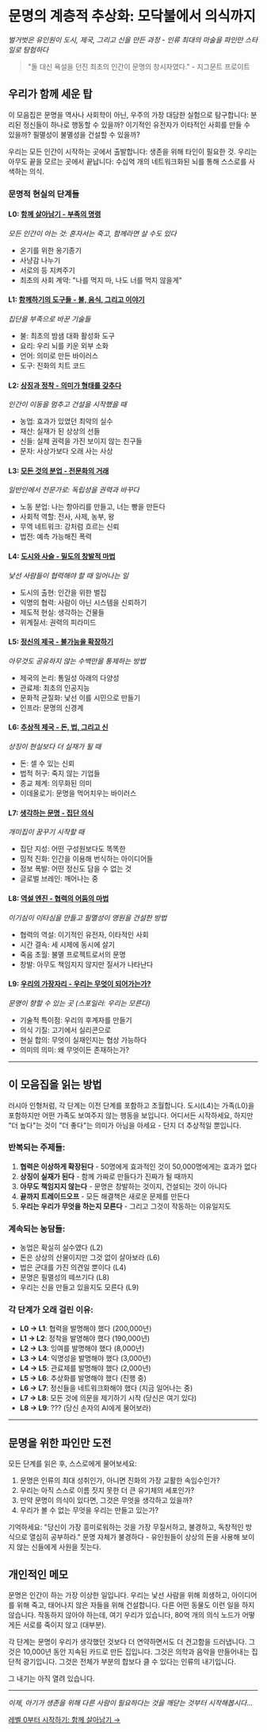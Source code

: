 # 문명의 계층적 추상화: 모닥불에서 의식까지
*벌거벗은 유인원이 도시, 제국, 그리고 신을 만든 과정 - 인류 최대의 마술을 파인만 스타일로 탐험하다*

> "돌 대신 욕설을 던진 최초의 인간이 문명의 창시자였다." - 지그문트 프로이트

## 우리가 함께 세운 탑

이 모음집은 문명을 역사나 사회학이 아닌, 우주의 가장 대담한 실험으로 탐구합니다: 분리된 정신들이 하나로 행동할 수 있을까? 이기적인 유전자가 이타적인 사회를 만들 수 있을까? 필멸성이 불멸성을 건설할 수 있을까?

우리는 모든 인간이 시작하는 곳에서 출발합니다: 생존을 위해 타인이 필요한 것. 우리는 아무도 끝을 모르는 곳에서 끝납니다: 수십억 개의 네트워크화된 뇌를 통해 스스로를 사색하는 의식.

### 문명적 현실의 단계들

#### L0: [함께 살아남기 - 부족의 명령](L0_Together_We_Survive.md)
*모든 인간이 아는 것: 혼자서는 죽고, 함께라면 살 수도 있다*
- 온기를 위한 옹기종기
- 사냥감 나누기
- 서로의 등 지켜주기
- 최초의 사회 계약: "나를 먹지 마, 나도 너를 먹지 않을게"

#### L1: [함께하기의 도구들 - 불, 음식, 그리고 이야기](L1_Tools_of_Togetherness.md)
*집단을 부족으로 바꾼 기술들*
- 불: 최초의 밤샘 대화 활성화 도구
- 요리: 우리 뇌를 키운 외부 소화
- 언어: 의미로 만든 바이러스
- 도구: 진화의 치트 코드

#### L2: [상징과 정착 - 의미가 형태를 갖추다](L2_Symbols_and_Settlements.md)
*인간이 이동을 멈추고 건설을 시작했을 때*
- 농업: 효과가 있었던 최악의 실수
- 재산: 실재가 된 상상의 선들
- 신들: 실제 권력을 가진 보이지 않는 친구들
- 문자: 사상가보다 오래 사는 사상

#### L3: [모든 것의 분업 - 전문화의 거래](L3_Division_of_Everything.md)
*일반인에서 전문가로: 독립성을 권력과 바꾸다*
- 노동 분업: 나는 항아리를 만들고, 너는 빵을 만든다
- 사회적 역할: 전사, 사제, 농부, 왕
- 무역 네트워크: 강처럼 흐르는 신뢰
- 법전: 예측 가능해진 폭력

#### L4: [도시와 사슬 - 밀도의 창발적 마법](L4_Cities_and_Chains.md)
*낯선 사람들이 협력해야 할 때 일어나는 일*
- 도시의 출현: 인간을 위한 벌집
- 익명의 협력: 사람이 아닌 시스템을 신뢰하기
- 제도적 현실: 생각하는 건물들
- 위계질서: 권력의 피라미드

#### L5: [정신의 제국 - 불가능을 확장하기](L5_Empires_of_Mind.md)
*아무것도 공유하지 않는 수백만을 통제하는 방법*
- 제국의 논리: 통일성 아래의 다양성
- 관료제: 최초의 인공지능
- 문화적 균질화: 낯선 이를 시민으로 만들기
- 인프라: 문명의 신경계

#### L6: [추상적 제국 - 돈, 법, 그리고 신](L6_Abstract_Empire.md)
*상징이 현실보다 더 실재가 될 때*
- 돈: 셀 수 있는 신뢰
- 법적 허구: 죽지 않는 기업들
- 종교 체계: 의무화된 의미
- 이데올로기: 문명을 먹어치우는 바이러스

#### L7: [생각하는 문명 - 집단 의식](L7_Thinking_Civilization.md)
*개미집이 꿈꾸기 시작할 때*
- 집단 지성: 어떤 구성원보다도 똑똑한
- 밈적 진화: 인간을 이용해 번식하는 아이디어들
- 정보 폭발: 어떤 정신도 담을 수 없는 것
- 글로벌 브레인: 깨어나는 중

#### L8: [역설 엔진 - 협력의 어둠의 마법](L8_Paradox_Engine.md)
*이기심이 이타심을 만들고 필멸성이 영원을 건설한 방법*
- 협력의 역설: 이기적인 유전자, 이타적인 사회
- 시간 결속: 세 시제에 동시에 살기
- 죽음 초월: 불멸 프로젝트로서의 문명
- 창발: 아무도 책임지지 않지만 질서가 나타난다

#### L9: [우리의 가장자리 - 우리는 무엇이 되어가는가?](L9_Edge_of_Us.md)
*문명이 향할 수 있는 곳 (스포일러: 우리는 모른다)*
- 기술적 특이점: 우리의 후계자를 만들기
- 의식 기질: 고기에서 실리콘으로
- 현실 합의: 무엇이 실재인지는 협상 가능하다
- 의미의 의미: 왜 무엇이든 존재하는가?

---

## 이 모음집을 읽는 방법

러시아 인형처럼, 각 단계는 이전 단계를 포함하고 초월합니다. 도시(L4)는 가족(L0)을 포함하지만 어떤 가족도 보여주지 않는 행동을 보입니다. 어디서든 시작하세요, 하지만 "더 높다"는 것이 "더 좋다"는 의미가 아님을 아세요 - 단지 더 추상적일 뿐입니다.

### 반복되는 주제들:

1. **협력은 이상하게 확장된다** - 50명에게 효과적인 것이 50,000명에게는 효과가 없다
2. **상징이 실재가 된다** - 함께 가짜로 만들다가 진짜가 될 때까지
3. **아무도 책임지지 않는다** - 문명은 창발하는 것이지, 건설되는 것이 아니다
4. **끝까지 트레이드오프** - 모든 해결책은 새로운 문제를 만든다
5. **우리는 우리가 무엇을 하는지 모른다** - 그리고 그것이 작동하는 이유일지도

### 계속되는 농담들:

- 농업은 확실히 실수였다 (L2)
- 돈은 상상의 산물이지만 그것 없이 살아보라 (L6)
- 법은 군대를 가진 의견일 뿐이다 (L4)
- 문명은 필멸성의 떼쓰기다 (L8)
- 우리는 신을 만들고 있을지도 모른다 (L9)

### 각 단계가 오래 걸린 이유:

- **L0 → L1**: 협력을 발명해야 했다 (200,000년)
- **L1 → L2**: 정착을 발명해야 했다 (190,000년)
- **L2 → L3**: 잉여를 발명해야 했다 (8,000년)
- **L3 → L4**: 익명성을 발명해야 했다 (3,000년)
- **L4 → L5**: 관료제를 발명해야 했다 (2,000년)
- **L5 → L6**: 추상화를 발명해야 했다 (진행 중)
- **L6 → L7**: 정신들을 네트워크화해야 했다 (지금 일어나는 중)
- **L7 → L8**: 모든 것에 의문을 제기하기 시작 (당신은 여기 있다)
- **L8 → L9**: ??? (당신 손자의 AI에게 물어보라)

---

## 문명을 위한 파인만 도전

모든 단계를 읽은 후, 스스로에게 물어보세요:

1. 문명은 인류의 최대 성취인가, 아니면 진화의 가장 교활한 속임수인가?
2. 우리는 아직 스스로 이름 짓지 못한 더 큰 유기체의 세포인가?
3. 만약 문명이 의식이 있다면, 그것은 무엇을 생각하고 있을까?
4. 우리가 볼 수 없는 무엇을 우리는 만들고 있는가?

기억하세요: "당신이 가장 흥미로워하는 것을 가장 무질서하고, 불경하고, 독창적인 방식으로 열심히 공부하라." 문명 자체가 불경하다 - 유인원들이 상상의 돈을 사용해 보이지 않는 신들에게 사원을 짓는다.

## 개인적인 메모

문명은 인간이 하는 가장 이상한 일입니다. 우리는 낯선 사람을 위해 희생하고, 아이디어를 위해 죽고, 태어나지 않은 자들을 위해 건설합니다. 다른 어떤 동물도 이런 일을 하지 않습니다. 작동하지 않아야 하는데, 여기 우리가 있습니다, 80억 개의 의식 노드가 어떻게든 서로를 죽이지 않고 (대부분).

각 단계는 문명이 우리가 생각했던 것보다 더 연약하면서도 더 견고함을 드러냅니다. 그것은 10,000년 동안 지속된 카드로 만든 집입니다. 그것은 의학과 음악을 만들어내는 집단적 광기입니다. 그것은 전체가 부분의 합보다 클 수 있다는 인류의 내기입니다.

그 내기는 아직 열려 있습니다.

---

*이제, 아기가 생존을 위해 다른 사람이 필요하다는 것을 깨닫는 것부터 시작해봅시다...*

[레벨 0부터 시작하기: 함께 살아남기 →](L0_Together_We_Survive.md)